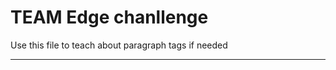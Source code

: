TEAM Edge chanllenge
=================

Use this file to teach about paragraph tags if needed
 
-------------------

 
